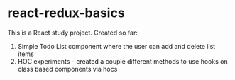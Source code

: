 # react-redux-basics
This is a React study project. Created so far:
1. Simple Todo List component where the user can add and delete list items
2. HOC experiments - created a couple different methods to use hooks on class based components via hocs


